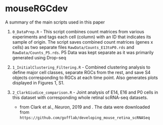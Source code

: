 # mouseRGCdev

A summary of the main scripts used in this paper

1. `0_DataPrep.R` - This script combines count matrices from various experiments and tags each cell (column) with an ID that indicates its sample of origin. The script saves combined count matrices (genes x cells) as two separate files `RawData/Counts_E13toP0.rds` and `RawData/Counts_P5.rds`. P5 Data was kept separate as it was primarily generated using Drop-seq

2. `1_InitialClustering_Filtering.R` - Combined clustering analysis to define major cell classes, separate RGCs from the rest, and save S4 objects corresponding to RGCs at each time point. Also generates plots displayed in Figures 1, S1.

3. `2_ClarkGiudice_comparison.R` - Joint analysis of E14, E16 and P0 cells in this dataset with corresponding whole retinal scRNA-seq datasets.
     * from Clark et al., *Neuron*, 2019 and . The data were downloaded from `https://github.com/gofflab/developing_mouse_retina_scRNASeq`
